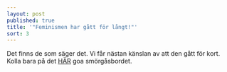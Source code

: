 ```yaml
---
layout: post
published: true
title: '"Feminismen har gått för långt!"'
sort: 3
---
```


Det finns de som säger det. Vi får nästan känslan av att den gått för kort.
Kolla bara på det [HÄR](http://faktiskt.com/jamstalldhet/sverige-r-ju-redan-v-rldens-mest-j-mst-llda-land/ "Sverige är ju redan världens mest jämställda land") goa smörgåsbordet.
